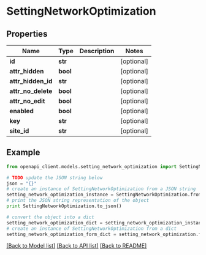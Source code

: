 # SettingNetworkOptimization


## Properties

Name | Type | Description | Notes
------------ | ------------- | ------------- | -------------
**id** | **str** |  | [optional] 
**attr_hidden** | **bool** |  | [optional] 
**attr_hidden_id** | **str** |  | [optional] 
**attr_no_delete** | **bool** |  | [optional] 
**attr_no_edit** | **bool** |  | [optional] 
**enabled** | **bool** |  | [optional] 
**key** | **str** |  | [optional] 
**site_id** | **str** |  | [optional] 

## Example

```python
from openapi_client.models.setting_network_optimization import SettingNetworkOptimization

# TODO update the JSON string below
json = "{}"
# create an instance of SettingNetworkOptimization from a JSON string
setting_network_optimization_instance = SettingNetworkOptimization.from_json(json)
# print the JSON string representation of the object
print SettingNetworkOptimization.to_json()

# convert the object into a dict
setting_network_optimization_dict = setting_network_optimization_instance.to_dict()
# create an instance of SettingNetworkOptimization from a dict
setting_network_optimization_form_dict = setting_network_optimization.from_dict(setting_network_optimization_dict)
```
[[Back to Model list]](../README.md#documentation-for-models) [[Back to API list]](../README.md#documentation-for-api-endpoints) [[Back to README]](../README.md)


